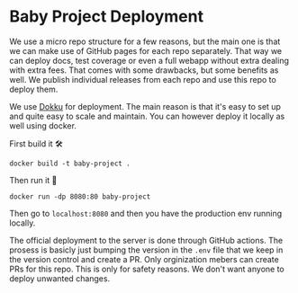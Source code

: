# Baby Project Deployment
We use a micro repo structure for a few reasons, but the main one is that we can make use of
GitHub pages for each repo separately. That way we can deploy docs, test coverage or even a full webapp without extra
dealing with extra fees. That comes with some drawbacks, but some benefits as well. We publish individual releases from
each repo and use this repo to deploy them.

We use [Dokku](https://dokku.com/) for deployment. The main reason is that it's easy to set up and quite easy to scale and 
maintain. You can however deploy it locally as well using docker.

First build it 🛠
```shell
docker build -t baby-project .
```
Then run it 🏃‍
```shell
docker run -dp 8080:80 baby-project
```
Then go to 
`localhost:8080`
and then you have the production env running locally.

The official deployment to the server is done through GitHub actions. The prosess is basicly just bumping the version in
the `.env` file that we keep in the version control and create a PR. Only orginization mebers can create PRs for this repo.
This is only for safety reasons. We don't want anyone to deploy unwanted changes.

